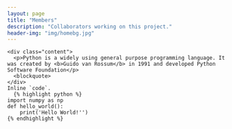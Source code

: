 ```yaml
---
layout: page
title: "Members"
description: "Collaborators working on this project."
header-img: "img/homebg.jpg"
---
```

    <div class="content">
      <p>Python is a widely using general purpose programming language. It was created by <b>Guido van Rossum</b> in 1991 and developed Python Software Foundation</p>
      <blockquote>
    </div>
    Inline `code`.
	  {% highlight python %}
    import numpy as np
    def hello_world():
        print('Hello World!'')
    {% endhighlight %}





